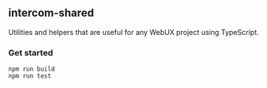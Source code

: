 ## intercom-shared

Utilities and helpers that are useful for any WebUX project using TypeScript.

### Get started

```
npm run build
npm run test
```